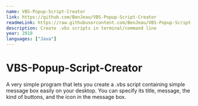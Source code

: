 ```yaml
---
name: VBS-Popup-Script-Creator
link: https://github.com/BenJeau/VBS-Popup-Script-Creator
readmeLink: https://raw.githubusercontent.com/BenJeau/VBS-Popup-Script-Creator/master/README.md
description: Create .vbs scripts in terminal/command line
year: 2018
languages: ["Java"]
---
```


# VBS-Popup-Script-Creator
A very simple program that lets you create a .vbs script containing simple message box easily on your desktop. You can specify its title, message, the kind of buttons, and the icon in the message box.
